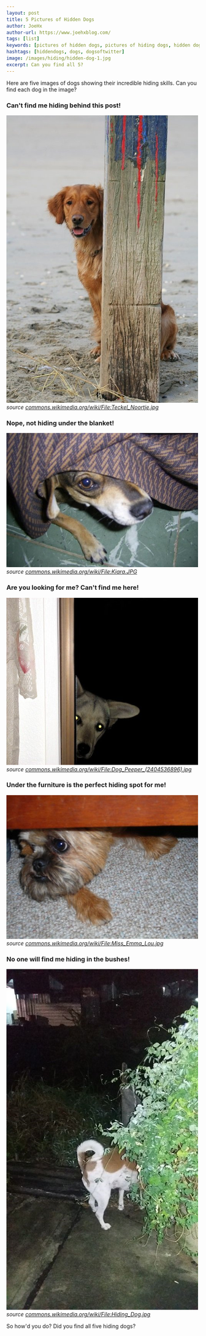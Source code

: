 ```yaml
---
layout: post
title: 5 Pictures of Hidden Dogs
author: JoeHx
author-url: https://www.joehxblog.com/
tags: [list]
keywords: [pictures of hidden dogs, pictures of hiding dogs, hidden dogs, hiding dogs, hiding, hidden]
hashtags: [hiddendogs, dogs, dogsoftwitter]
image: /images/hiding/hidden-dog-1.jpg
excerpt: Can you find all 5?
---
```


Here are five images of dogs showing their incredible hiding skills. Can you find each dog in the image?

### Can't find me hiding behind this post!
![Can't find me hiding behind this post!](/images/hiding/hidden-dog-1.jpg "Can't find me hiding behind this post!")
*source [commons.wikimedia.org/wiki/File:Teckel_Noortje.jpg](https://commons.wikimedia.org/wiki/File:Teckel_Noortje.jpg)*

### Nope, not hiding under the blanket!
![Nope, not hiding under the blanket!](/images/hiding/hidden-dog-2.jpg "Nope, not hiding under the blanket!")
*source [commons.wikimedia.org/wiki/File:Kiara.JPG](https://commons.wikimedia.org/wiki/File:Kiara.JPG)*

### Are you looking for me? Can't find me here!
![Are you looking for me? Can't find me here!](/images/hiding/hidden-dog-3.jpg "Are you looking for me? Can't find me here!")
*source [commons.wikimedia.org/wiki/File:Dog_Peeper_(2404536896).jpg](https://commons.wikimedia.org/wiki/File:Dog_Peeper_(2404536896).jpg)*

### Under the furniture is the perfect hiding spot for me!
![Under the furniture is the perfect hiding spot for me!](/images/hiding/hidden-dog-4.jpg "Under the furniture is the perfect hiding spot for me!")
*source [commons.wikimedia.org/wiki/File:Miss_Emma_Lou.jpg](https://commons.wikimedia.org/wiki/File:Miss_Emma_Lou.jpg)*

### No one will find me hiding in the bushes!
![No one will find me hiding in the bushes!](/images/hiding/hidden-dog-5.jpg "No one will find me hiding in the bushes!")
*source [commons.wikimedia.org/wiki/File:Hiding_Dog.jpg](https://commons.wikimedia.org/wiki/File:Hiding_Dog.jpg)*

So how'd you do? Did you find all five hiding dogs?
